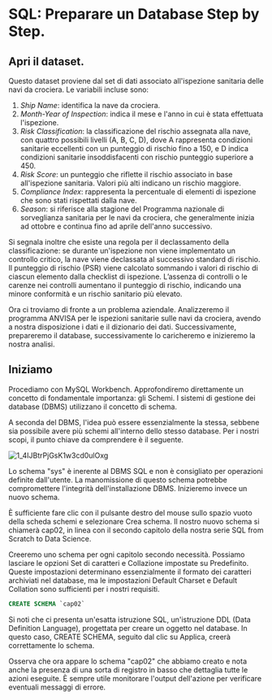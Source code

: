 # SQL: Preparare un Database Step by Step.
## Apri il dataset.
Questo dataset proviene dal set di dati associato all'ispezione sanitaria delle navi da crociera. Le variabili incluse sono:

1. *Ship Name*: identifica la nave da crociera.
2. *Month-Year of Inspection*: indica il mese e l'anno in cui è stata effettuata l'ispezione.
3. *Risk Classification*: la classificazione del rischio assegnata alla nave, con quattro possibili livelli (A, B, C, D), dove A rappresenta condizioni sanitarie eccellenti con un punteggio di rischio fino a 150, e D indica condizioni sanitarie insoddisfacenti con rischio punteggio superiore a 450.
4. *Risk Score*: un punteggio che riflette il rischio associato in base all'ispezione sanitaria. Valori più alti indicano un rischio maggiore.
5. *Compliance Index*: rappresenta la percentuale di elementi di ispezione che sono stati rispettati dalla nave.
6. *Season*: si riferisce alla stagione del Programma nazionale di sorveglianza sanitaria per le navi da crociera, che generalmente inizia ad ottobre e continua fino ad aprile dell'anno successivo.

Si segnala inoltre che esiste una regola per il declassamento della classificazione: se durante un'ispezione non viene implementato un controllo critico, la nave viene declassata al successivo standard di rischio. Il punteggio di rischio (PSR) viene calcolato sommando i valori di rischio di ciascun elemento dalla checklist di ispezione. L’assenza di controlli o le carenze nei controlli aumentano il punteggio di rischio, indicando una minore conformità e un rischio sanitario più elevato.

Ora ci troviamo di fronte a un problema aziendale. Analizzeremo il programma ANVISA per le ispezioni sanitarie sulle navi da crociera, avendo a nostra disposizione i dati e il dizionario dei dati. Successivamente, prepareremo il database, successivamente lo caricheremo e inizieremo la nostra analisi.

## Iniziamo
Procediamo con MySQL Workbench. Approfondiremo direttamente un concetto di fondamentale importanza: gli Schemi. I sistemi di gestione dei database (DBMS) utilizzano il concetto di schema.

A seconda del DBMS, l'idea può essere essenzialmente la stessa, sebbene sia possibile avere più schemi all'interno dello stesso database. Per i nostri scopi, il punto chiave da comprendere è il seguente.

![1_4IJBtrPjGsK1w3cd0ulOxg](https://github.com/francicco/SQLtutorials/assets/9006870/a5cc3bd5-1b54-4933-ba62-11d18a3cd711)

Lo schema "sys" è inerente al DBMS SQL e non è consigliato per operazioni definite dall'utente. La manomissione di questo schema potrebbe compromettere l'integrità dell'installazione DBMS. Inizieremo invece un nuovo schema.

È sufficiente fare clic con il pulsante destro del mouse sullo spazio vuoto della scheda schemi e selezionare Crea schema. Il nostro nuovo schema si chiamerà cap02, in linea con il secondo capitolo della nostra serie SQL from Scratch to Data Science.

Creeremo uno schema per ogni capitolo secondo necessità. Possiamo lasciare le opzioni Set di caratteri e Collazione impostate su Predefinito. Queste impostazioni determinano essenzialmente il formato dei caratteri archiviati nel database, ma le impostazioni Default Charset e Default Collation sono sufficienti per i nostri requisiti.

```sql
CREATE SCHEMA `cap02`
```

Si noti che ci presenta un'esatta istruzione SQL, un'istruzione DDL (Data Definition Language), progettata per creare un oggetto nel database. In questo caso, CREATE SCHEMA, seguito dal clic su Applica, creerà correttamente lo schema.

Osserva che ora appare lo schema "cap02" che abbiamo creato e nota anche la presenza di una sorta di registro in basso che dettaglia tutte le azioni eseguite. È sempre utile monitorare l'output dell'azione per verificare eventuali messaggi di errore.
